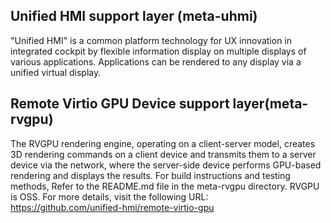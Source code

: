 ## Unified HMI support layer (meta-uhmi)
"Unified HMI" is a common platform technology for UX innovation in integrated cockpit by flexible information display on multiple displays of various applications. Applications can be rendered to any display via a unified virtual display.

## Remote Virtio GPU Device support layer(meta-rvgpu)
The RVGPU rendering engine, operating on a client-server model, creates 3D rendering commands on a client device and transmits them to a server device via the network, where the server-side device performs GPU-based rendering and displays the results. For build instructions and testing methods, Refer to the README.md file in the meta-rvgpu directory.
RVGPU is OSS. For more details, visit the following URL:  
https://github.com/unified-hmi/remote-virtio-gpu 
